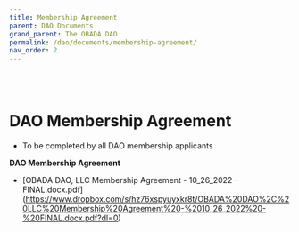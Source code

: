 ```yaml
---
title: Membership Agreement
parent: DAO Documents
grand_parent: The OBADA DAO
permalink: /dao/documents/membership-agreement/
nav_order: 2
---
```


<br> <br>

# DAO Membership Agreement
* To be completed by all DAO membership applicants

**DAO Membership Agreement**
* [OBADA DAO, LLC Membership Agreement - 10_26_2022 - FINAL.docx.pdf] (https://www.dropbox.com/s/hz76xspyuyxkr8t/OBADA%20DAO%2C%20LLC%20Membership%20Agreement%20-%2010_26_2022%20-%20FINAL.docx.pdf?dl=0)


